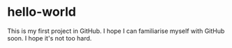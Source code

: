# hello-world
This is my first project in GitHub.
I hope I can familiarise myself with GitHub soon.
I hope it's not too hard.
